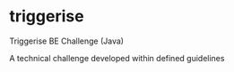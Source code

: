 # triggerise
Triggerise BE Challenge (Java)

A technical challenge developed within defined guidelines

